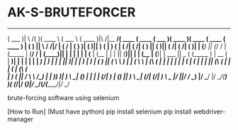 # AK-S-BRUTEFORCER

 _______  _        _  _______    ______   _______          _________ _______  _______  _______  _______  _______  _______  _______ 
(  ___  )| \    /\( )(  ____ \  (  ___ \ (  ____ )|\     /|\__   __/(  ____ \(  ____ \(  ___  )(  ____ )(  ____ \(  ____ \(  ____ )
| (   ) ||  \  / /|/ | (    \/  | (   ) )| (    )|| )   ( |   ) (   | (    \/| (    \/| (   ) || (    )|| (    \/| (    \/| (    )|
| (___) ||  (_/ /    | (_____   | (__/ / | (____)|| |   | |   | |   | (__    | (__    | |   | || (____)|| |      | (__    | (____)|
|  ___  ||   _ (     (_____  )  |  __ (  |     __)| |   | |   | |   |  __)   |  __)   | |   | ||     __)| |      |  __)   |     __)
| (   ) ||  ( \ \          ) |  | (  \ \ | (\ (   | |   | |   | |   | (      | (      | |   | || (\ (   | |      | (      | (\ (   
| )   ( ||  /  \ \   /\____) |  | )___) )| ) \ \__| (___) |   | |   | (____/\| )      | (___) || ) \ \__| (____/\| (____/\| ) \ \__
|/     \||_/    \/   \_______)  |/ \___/ |/   \__/(_______)   )_(   (_______/|/       (_______)|/   \__/(_______/(_______/|/   \__/
                                                                                                                                   

brute-forcing software using selenium

[How to Run]
(Must have python)
pip install selenium
pip install webdriver-manager
